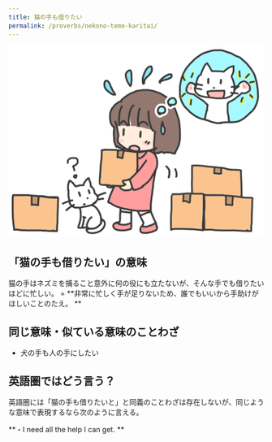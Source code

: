 ```yaml
---
title: 猫の手も借りたい
permalink: /proverbs/nekono-temo-karitai/
---
```


![](/assets/images/proverbs/nekono-temo-karitai-1024x768.png)

## 「猫の手も借りたい」の意味

猫の手はネズミを捕ること意外に何の役にも立たないが、そんな手でも借りたいほどに忙しい。 = **非常に忙しく手が足りないため、誰でもいいから手助けがほしいことのたえ。 **  

##  同じ意味・似ている意味のことわざ

* 犬の手も人の手にしたい

## 英語圏ではどう言う？

英語圏には「猫の手も借りたいと」と同義のことわざは存在しないが、同じような意味で表現するなら次のように言える。

 **・I need all the help I can get. **

